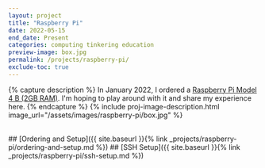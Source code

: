 ```yaml
---
layout: project
title: "Raspberry Pi"
date: 2022-05-15
end_date: Present
categories: computing tinkering education
preview-image: box.jpg
permalink: /projects/raspberry-pi/
exclude-toc: true
---
```




{% capture description %}
In January 2022, I ordered a [Raspberry Pi Model 4 B (2GB RAM)](https://www.raspberrypi.com/products/raspberry-pi-4-model-b/). I'm hoping to play around with it and share my experience here.
{% endcapture %}
{% include proj-image-description.html image_url="/assets/images/raspberry-pi/box.jpg" %}

<br>
## [Ordering and Setup]({{ site.baseurl }}{% link _projects/raspberry-pi/ordering-and-setup.md %})
## [SSH Setup]({{ site.baseurl }}{% link _projects/raspberry-pi/ssh-setup.md %})

